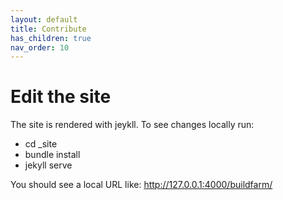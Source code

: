 ```yaml
---
layout: default
title: Contribute
has_children: true
nav_order: 10
---
```


# Edit the site

The site is rendered with jeykll.  To see changes locally run:
 - cd _site
 - bundle install
 - jekyll serve

You should see a local URL like: http://127.0.0.1:4000/buildfarm/
